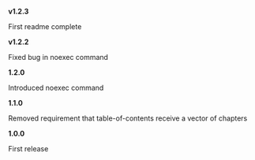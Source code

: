 <!--bl
(filemeta
    (title "Release History"))
/bl-->

**v1.2.3**

First readme complete

**v1.2.2**

Fixed bug in noexec command

**1.2.0**

Introduced noexec command

**1.1.0**

Removed requirement that table-of-contents receive a vector of chapters

**1.0.0**

First release